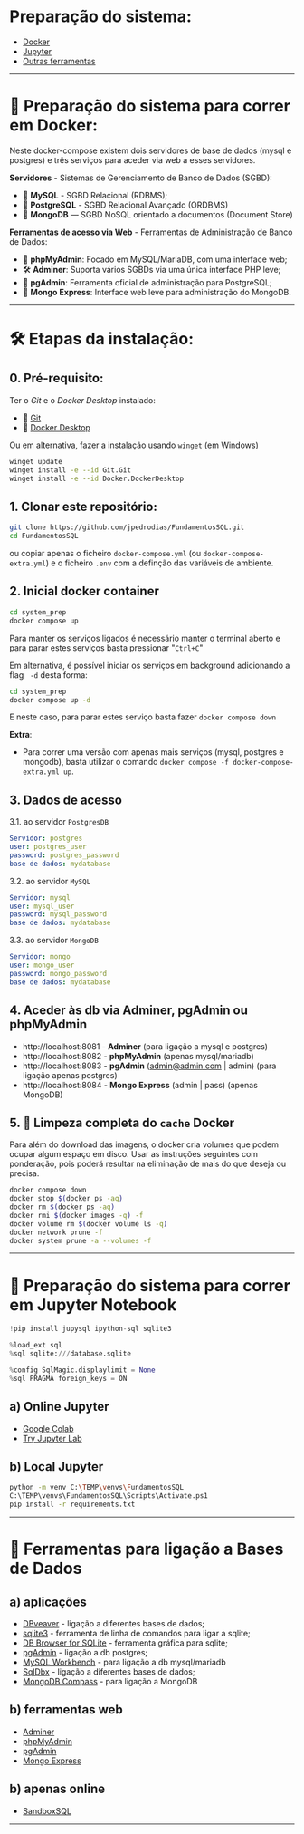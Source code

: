 # Preparação do sistema:
* [Docker](#-prepara%C3%A7%C3%A3o-do-sistema-para-correr-em-docker)
* [Jupyter](#-prepara%C3%A7%C3%A3o-do-sistema-para-correr-em-jupyter-notebook)
* [Outras ferramentas](#-ferramentas-para-liga%C3%A7%C3%A3o-a-bases-de-dados)

---

# 🐳 Preparação do sistema para correr em Docker:
Neste docker-compose existem dois servidores de base de dados (mysql e postgres) e três serviços para aceder via web a esses servidores.

**Servidores** - Sistemas de Gerenciamento de Banco de Dados (SGBD):
- 🐬 **MySQL**	- SGBD Relacional (RDBMS);
- 🐘 **PostgreSQL** - SGBD Relacional Avançado (ORDBMS)
- 🍃 **MongoDB** — SGBD NoSQL orientado a documentos (Document Store)


**Ferramentas de acesso via Web** - Ferramentas de Administração de Banco de Dados:
- 🐬 **phpMyAdmin**: Focado em MySQL/MariaDB, com uma interface web;
- 🛠️ **Adminer**: Suporta vários SGBDs via uma única interface PHP leve;
- 🐘 **pgAdmin**: Ferramenta oficial de administração para PostgreSQL;
- 🍃 **Mongo Express**: Interface web leve para administração do MongoDB.


---
# 🛠️ Etapas da instalação:
## 0. Pré-requisito:
Ter o *Git* e o *Docker Desktop* instalado:
- 🐳 [Git](https://git-scm.com/downloads)
- 🐙 [Docker Desktop](https://www.docker.com/get-started/)


Ou em alternativa, fazer a instalação usando `winget` (em Windows)
```bash
winget update
winget install -e --id Git.Git
winget install -e --id Docker.DockerDesktop
```


## 1. Clonar este repositório:
```bash
git clone https://github.com/jpedrodias/FundamentosSQL.git
cd FundamentosSQL
```
ou copiar apenas o ficheiro `docker-compose.yml` (ou `docker-compose-extra.yml`) e o ficheiro `.env` com a definção das variáveis de ambiente. 


## 2. Inicial docker container
```bash
cd system_prep
docker compose up
```
Para manter os serviços ligados é necessário manter o terminal aberto e para parar estes serviços basta pressionar "`Ctrl+C`"

Em alternativa, é possível iniciar os serviços em background adicionando a flag ` -d` desta forma:
```bash
cd system_prep
docker compose up -d
```
E neste caso, para parar estes serviço basta fazer `docker compose down`


**Extra**:
* Para correr uma versão com apenas mais serviços (mysql, postgres e mongodb), 
basta utilizar o comando `docker compose -f docker-compose-extra.yml up`.


## 3. Dados de acesso
3.1. ao servidor `PostgresDB`  
```yml
Servidor: postgres
user: postgres_user
password: postgres_password
base de dados: mydatabase
```

3.2. ao servidor `MySQL`  
```yml
Servidor: mysql
user: mysql_user
password: mysql_password
base de dados: mydatabase
```

3.3. ao servidor `MongoDB`  
```yml
Servidor: mongo
user: mongo_user
password: mongo_password
base de dados: mydatabase
```


## 4. Aceder às db via Adminer, pgAdmin ou phpMyAdmin
- http://localhost:8081 - **Adminer** (para ligação a mysql e postgres)
- http://localhost:8082 - **phpMyAdmin** (apenas mysql/mariadb)
- http://localhost:8083 - **pgAdmin** (admin@admin.com | admin) (para ligação apenas postgres)
- http://localhost:8084 - **Mongo Express** (admin | pass) (apenas MongoDB)



## 5. 🧹 Limpeza completa do `cache` Docker
Para além do download das imagens, o docker cria volumes que podem ocupar algum espaço em disco. 
Usar as instruções seguintes com ponderação, pois poderá resultar na eliminação de mais do que deseja ou precisa. 

```bash
docker compose down
docker stop $(docker ps -aq)
docker rm $(docker ps -aq)
docker rmi $(docker images -q) -f
docker volume rm $(docker volume ls -q)
docker network prune -f
docker system prune -a --volumes -f
```



---
# 📓 Preparação do sistema para correr em Jupyter Notebook

```python
!pip install jupysql ipython-sql sqlite3

%load_ext sql
%sql sqlite:///database.sqlite

%config SqlMagic.displaylimit = None
%sql PRAGMA foreign_keys = ON
```

## a) Online Jupyter
- [Google Colab](https://colab.research.google.com/)
- [Try Jupyter Lab](https://jupyter.org/try-jupyter/lab/)


## b) Local Jupyter
```bash
python -m venv C:\TEMP\venvs\FundamentosSQL
C:\TEMP\venvs\FundamentosSQL\Scripts\Activate.ps1
pip install -r requirements.txt
```


---
# 🧰 Ferramentas para ligação a Bases de Dados
## a) aplicações
- [DBveaver](https://dbeaver.io/download/) - ligação a diferentes bases de dados;
- [sqlite3](https://www.sqlite.org/download.html) - ferramenta de linha de comandos para ligar a sqlite;
- [DB Browser for SQLite](https://sqlitebrowser.org/) - ferramenta gráfica para sqlite;
- [pgAdmin](https://www.pgadmin.org/download/) - ligação a db postgres;
- [MySQL Workbench](https://dev.mysql.com/downloads/workbench/) - para ligação a db mysql/mariadb
- [SqlDbx](https://www.sqldbx.com/index.htm) - ligação a diferentes bases de dados;
- [MongoDB Compass](https://www.mongodb.com/try/download/compass) - para ligação a MongoDB


## b) ferramentas web
- [Adminer](https://www.adminer.org/en/)
- [phpMyAdmin](https://www.phpmyadmin.net/)
- [pgAdmin](https://www.pgadmin.org/download/pgadmin-4-container/)
- [Mongo Express](https://github.com/mongo-express/mongo-express)


## b) apenas online
- [SandboxSQL](https://sandboxsql.com/)


---

